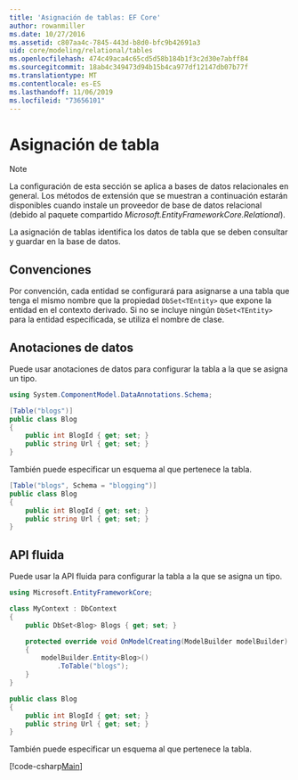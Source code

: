 ```yaml
---
title: 'Asignación de tablas: EF Core'
author: rowanmiller
ms.date: 10/27/2016
ms.assetid: c807aa4c-7845-443d-b8d0-bfc9b42691a3
uid: core/modeling/relational/tables
ms.openlocfilehash: 474c49aca4c65cd5d58b184b1f3c2d30e7abff84
ms.sourcegitcommit: 18ab4c349473d94b15b4ca977df12147db07b77f
ms.translationtype: MT
ms.contentlocale: es-ES
ms.lasthandoff: 11/06/2019
ms.locfileid: "73656101"
---
```

# <a name="table-mapping"></a>Asignación de tabla

> [!NOTE]  
> La configuración de esta sección se aplica a bases de datos relacionales en general. Los métodos de extensión que se muestran a continuación estarán disponibles cuando instale un proveedor de base de datos relacional (debido al paquete compartido *Microsoft.EntityFrameworkCore.Relational*).

La asignación de tablas identifica los datos de tabla que se deben consultar y guardar en la base de datos.

## <a name="conventions"></a>Convenciones

Por convención, cada entidad se configurará para asignarse a una tabla que tenga el mismo nombre que la propiedad `DbSet<TEntity>` que expone la entidad en el contexto derivado. Si no se incluye ningún `DbSet<TEntity>` para la entidad especificada, se utiliza el nombre de clase.

## <a name="data-annotations"></a>Anotaciones de datos

Puede usar anotaciones de datos para configurar la tabla a la que se asigna un tipo.

``` csharp
using System.ComponentModel.DataAnnotations.Schema;

[Table("blogs")]
public class Blog
{
    public int BlogId { get; set; }
    public string Url { get; set; }
}
```

También puede especificar un esquema al que pertenece la tabla.

``` csharp
[Table("blogs", Schema = "blogging")]
public class Blog
{
    public int BlogId { get; set; }
    public string Url { get; set; }
}
```

## <a name="fluent-api"></a>API fluida

Puede usar la API fluida para configurar la tabla a la que se asigna un tipo.

``` csharp
using Microsoft.EntityFrameworkCore;

class MyContext : DbContext
{
    public DbSet<Blog> Blogs { get; set; }

    protected override void OnModelCreating(ModelBuilder modelBuilder)
    {
        modelBuilder.Entity<Blog>()
            .ToTable("blogs");
    }
}

public class Blog
{
    public int BlogId { get; set; }
    public string Url { get; set; }
}
```

También puede especificar un esquema al que pertenece la tabla.

[!code-csharp[Main](../../../../samples/core/Modeling/FluentAPI/Relational/TableAndSchema.cs?name=Table&highlight=2)]

